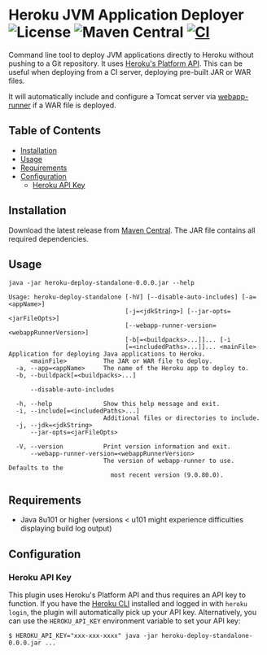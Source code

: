 # Heroku JVM Application Deployer &emsp; ![License](https://img.shields.io/github/license/heroku/heroku-maven-plugin) ![Maven Central](https://img.shields.io/maven-central/v/com.heroku.sdk/heroku-sdk-parent) [![CI](https://github.com/heroku/heroku-maven-plugin/actions/workflows/ci.yml/badge.svg)](https://github.com/heroku/heroku-maven-plugin/actions/workflows/ci.yml)

Command line tool to deploy JVM applications directly to Heroku without pushing to a Git repository. It uses 
[Heroku's Platform API](https://devcenter.heroku.com/articles/platform-api-quickstart). This can be useful when deploying from a CI server, deploying pre-built JAR or WAR files.

It will automatically include and configure a Tomcat server via [webapp-runner](https://github.com/heroku/webapp-runner) if a WAR file is deployed.

## Table of Contents
* [Installation](#installation)
* [Usage](#usage)
* [Requirements](#requirements)
* [Configuration](#configuration)
  + [Heroku API Key](#heroku-api-key)

## Installation

Download the latest release from [Maven Central](https://repo1.maven.org/maven2/com/heroku/sdk/heroku-deploy-standalone/).
The JAR file contains all required dependencies.

## Usage

```shell
java -jar heroku-deploy-standalone-0.0.0.jar --help
```

```
Usage: heroku-deploy-standalone [-hV] [--disable-auto-includes] [-a=<appName>]
                                [-j=<jdkString>] [--jar-opts=<jarFileOpts>]
                                [--webapp-runner-version=<webappRunnerVersion>]
                                [-b[=<buildpacks>...]]... [-i
                                [=<includedPaths>...]]... <mainFile>
Application for deploying Java applications to Heroku.
      <mainFile>          The JAR or WAR file to deploy.
  -a, --app=<appName>     The name of the Heroku app to deploy to.
  -b, --buildpack[=<buildpacks>...]

      --disable-auto-includes

  -h, --help              Show this help message and exit.
  -i, --include[=<includedPaths>...]
                          Additional files or directories to include.
  -j, --jdk=<jdkString>
      --jar-opts=<jarFileOpts>

  -V, --version           Print version information and exit.
      --webapp-runner-version=<webappRunnerVersion>
                          The version of webapp-runner to use. Defaults to the
                            most recent version (9.0.80.0).
```


## Requirements

- Java 8u101 or higher (versions < u101 might experience difficulties displaying build log output)

## Configuration

### Heroku API Key
This plugin uses Heroku's Platform API and thus requires an API key to function. If you have the
[Heroku CLI](https://devcenter.heroku.com/articles/heroku-cli) installed and logged in with `heroku login`, the plugin will automatically
pick up your API key. Alternatively, you can use the `HEROKU_API_KEY` environment variable to set your API key:

```shell
$ HEROKU_API_KEY="xxx-xxx-xxxx" java -jar heroku-deploy-standalone-0.0.0.jar ...
```
